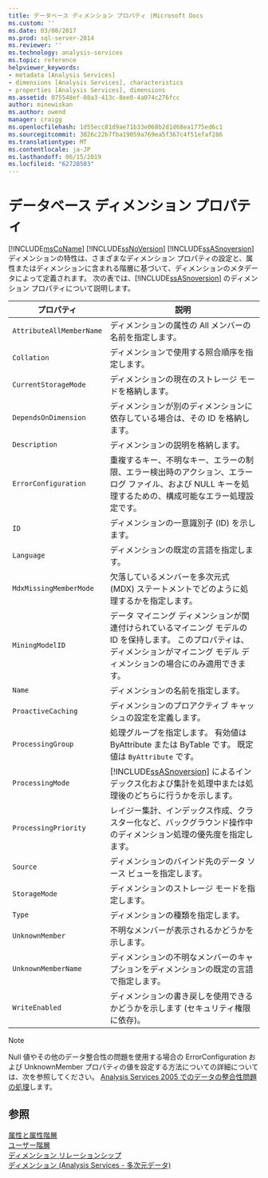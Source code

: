 ```yaml
---
title: データベース ディメンション プロパティ |Microsoft Docs
ms.custom: ''
ms.date: 03/08/2017
ms.prod: sql-server-2014
ms.reviewer: ''
ms.technology: analysis-services
ms.topic: reference
helpviewer_keywords:
- metadata [Analysis Services]
- dimensions [Analysis Services], characteristics
- properties [Analysis Services], dimensions
ms.assetid: 075548ef-08a3-413c-8ee0-4a074c276fcc
author: minewiskan
ms.author: owend
manager: craigg
ms.openlocfilehash: 1d55ecc81d9ae71b33e068b2d1d68ea1775ed6c1
ms.sourcegitcommit: 3026c22b7fba19059a769ea5f367c4f51efaf286
ms.translationtype: MT
ms.contentlocale: ja-JP
ms.lasthandoff: 06/15/2019
ms.locfileid: "62728503"
---
```

# <a name="database-dimension-properties"></a>データベース ディメンション プロパティ
  [!INCLUDE[msCoName](../../includes/msconame-md.md)] [!INCLUDE[ssNoVersion](../../includes/ssnoversion-md.md)] [!INCLUDE[ssASnoversion](../../includes/ssasnoversion-md.md)]ディメンションの特性は、さまざまなディメンション プロパティの設定と、属性またはディメンションに含まれる階層に基づいて、ディメンションのメタデータによって定義されます。 次の表では、[!INCLUDE[ssASnoversion](../../includes/ssasnoversion-md.md)] のディメンション プロパティについて説明します。  
  
|プロパティ|説明|  
|--------------|-----------------|  
|`AttributeAllMemberName`|ディメンションの属性の All メンバーの名前を指定します。|  
|`Collation`|ディメンションで使用する照合順序を指定します。|  
|`CurrentStorageMode`|ディメンションの現在のストレージ モードを格納します。|  
|`DependsOnDimension`|ディメンションが別のディメンションに依存している場合は、その ID を格納します。|  
|`Description`|ディメンションの説明を格納します。|  
|`ErrorConfiguration`|重複するキー、不明なキー、エラーの制限、エラー検出時のアクション、エラー ログ ファイル、および NULL キーを処理するための、構成可能なエラー処理設定です。|  
|`ID`|ディメンションの一意識別子 (ID) を示します。|  
|`Language`|ディメンションの既定の言語を指定します。|  
|`MdxMissingMemberMode`|欠落しているメンバーを多次元式 (MDX) ステートメントでどのように処理するかを指定します。|  
|`MiningModelID`|データ マイニング ディメンションが関連付けられているマイニング モデルの ID を保持します。 このプロパティは、ディメンションがマイニング モデル ディメンションの場合にのみ適用できます。|  
|`Name`|ディメンションの名前を指定します。|  
|`ProactiveCaching`|ディメンションのプロアクティブ キャッシュの設定を定義します。|  
|`ProcessingGroup`|処理グループを指定します。 有効値は ByAttribute または ByTable です。 既定値は `ByAttribute` です。|  
|`ProcessingMode`|[!INCLUDE[ssASnoversion](../../includes/ssasnoversion-md.md)] によるインデックス化および集計を処理中または処理後のどちらに行うかを示します。|  
|`ProcessingPriority`|レイジー集計、インデックス作成、クラスター化など、バックグラウンド操作中のディメンション処理の優先度を指定します。|  
|`Source`|ディメンションのバインド先のデータ ソース ビューを指定します。|  
|`StorageMode`|ディメンションのストレージ モードを指定します。|  
|`Type`|ディメンションの種類を指定します。|  
|`UnknownMember`|不明なメンバーが表示されるかどうかを示します。|  
|`UnknownMemberName`|ディメンションの不明なメンバーのキャプションをディメンションの既定の言語で指定します。|  
|`WriteEnabled`|ディメンションの書き戻しを使用できるかどうかを示します (セキュリティ権限に依存)。|  
  
> [!NOTE]  
>  Null 値やその他のデータ整合性の問題を使用する場合の ErrorConfiguration および UnknownMember プロパティの値を設定する方法についての詳細については、次を参照してください。 [Analysis Services 2005 でのデータの整合性問題の処理](https://go.microsoft.com/fwlink/?LinkId=81891)します。  
  
## <a name="see-also"></a>参照  
 [属性と属性階層](attributes-and-attribute-hierarchies.md)   
 [ユーザー階層](user-hierarchies.md)   
 [ディメンション リレーションシップ](../multidimensional-models-olap-logical-cube-objects/dimension-relationships.md)   
 [ディメンション &#40;Analysis Services - 多次元データ&#41;](dimensions-analysis-services-multidimensional-data.md)  
  
  
